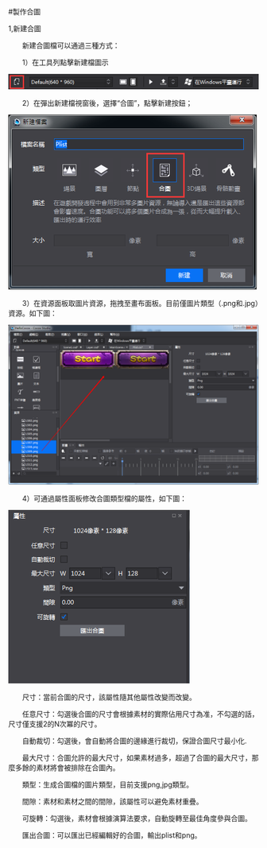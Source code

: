#製作合圖

1,新建合圖

&emsp;&emsp;新建合圖檔可以通過三種方式：

&emsp;&emsp;1）在工具列點擊新建檔圖示
 
 ![image](res_tw/image0001.png)

&emsp;&emsp;2）在彈出新建檔視窗後，選擇“合圖”，點擊新建按鈕；
 

 ![image](res_tw/image0002.png)

&emsp;&emsp;3）在資源面板取圖片資源，拖拽至畫布面板。目前僅圖片類型（.png和.jpg）資源。如下圖：

 ![image](res_tw/image0003.png)

&emsp;&emsp;4）可通過屬性面板修改合圖類型檔的屬性，如下圖：

 ![image](res_tw/image0004.png)
 
&emsp;&emsp;尺寸：當前合圖的尺寸，該屬性隨其他屬性改變而改變。

&emsp;&emsp;任意尺寸：勾選後合圖的尺寸會根據素材的實際佔用尺寸為准，不勾選的話，尺寸僅支援2的N次冪的尺寸。

&emsp;&emsp;自動裁切：勾選後，會自動將合圖的邊緣進行裁切，保證合圖尺寸最小化.

&emsp;&emsp;最大尺寸：合圖允許的最大尺寸，如果素材過多，超過了合圖的最大尺寸，那麼多餘的素材將會被排除在合圖內。

&emsp;&emsp;類型：生成合圖檔的圖片類型，目前支援png,jpg類型。

&emsp;&emsp;間隙：素材和素材之間的間隙，該屬性可以避免素材重疊。

&emsp;&emsp;可旋轉：勾選後，素材會根據演算法要求，自動旋轉至最佳角度參與合圖。

&emsp;&emsp;匯出合圖：可以匯出已經編輯好的合圖，輸出plist和png。
